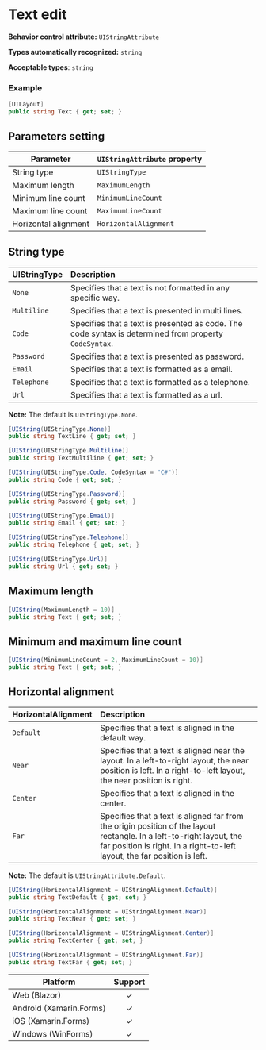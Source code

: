 # Text edit

**Behavior control attribute:**  `UIStringAttribute`

**Types automatically recognized:** `string`

**Acceptable types**: `string`

###  Example
```csharp
[UILayout]
public string Text { get; set; }
```

## Parameters setting

| Parameter | `UIStringAttribute` property | 
| -----------|:------------- 
| String type | `UIStringType` |
| Maximum length | `MaximumLength` |
| Minimum line count | `MinimumLineCount` |
| Maximum line count | `MaximumLineCount` |
| Horizontal alignment | `HorizontalAlignment` |


## String type

| UIStringType | Description | 
| ------------- |:------------- 
| `None` | Specifies that a text is not formatted in any specific way. |
| `Multiline` | Specifies that a text is presented in multi lines.  |
| `Code` | Specifies that a text is presented as code. The code syntax is determined from property `CodeSyntax`. |
| `Password` | Specifies that a text is presented as password. |
| `Email` | Specifies that a text is formatted as a email. |
| `Telephone` | Specifies that a text is formatted as a telephone. |
| `Url` | Specifies that a text is formatted as a url. |

**Note:** The default is `UIStringType.None`.

```csharp
[UIString(UIStringType.None)]
public string TextLine { get; set; }

[UIString(UIStringType.Multiline)]
public string TextMultiline { get; set; }

[UIString(UIStringType.Code, CodeSyntax = "C#")]
public string Code { get; set; }

[UIString(UIStringType.Password)]
public string Password { get; set; }

[UIString(UIStringType.Email)]
public string Email { get; set; }

[UIString(UIStringType.Telephone)]
public string Telephone { get; set; }

[UIString(UIStringType.Url)]
public string Url { get; set; }
```

## Maximum length
```csharp
[UIString(MaximumLength = 10)]
public string Text { get; set; }
```

## Minimum and maximum line count
```csharp
[UIString(MinimumLineCount = 2, MaximumLineCount = 10)]
public string Text { get; set; }
```

## Horizontal alignment

| HorizontalAlignment | Description | 
| ------------- |:------------- 
| `Default`     | Specifies that a text is aligned in the default way. |
| `Near`     | Specifies that a text is aligned near the layout. In a left-to-right layout, the near position is left. In a right-to-left layout, the near position is right. |
| `Center`     | Specifies that a text is aligned in the center. |
| `Far`     | Specifies that a text is aligned far from the origin position of the layout rectangle. In a left-to-right layout, the far position is right. In a right-to-left layout, the far position is left. |

**Note:** The default is `UIStringAttribute.Default`.

```csharp
[UIString(HorizontalAlignment = UIStringAlignment.Default)]
public string TextDefault { get; set; }

[UIString(HorizontalAlignment = UIStringAlignment.Near)]
public string TextNear { get; set; }

[UIString(HorizontalAlignment = UIStringAlignment.Center)]
public string TextCenter { get; set; }

[UIString(HorizontalAlignment = UIStringAlignment.Far)]
public string TextFar { get; set; }
```

| Platform | Support | 
| -----------|:-------------:| 
| Web (Blazor) | &check; |
| Android (Xamarin.Forms) | &check; |
| iOS (Xamarin.Forms) | &check; |
| Windows (WinForms) | &check; |